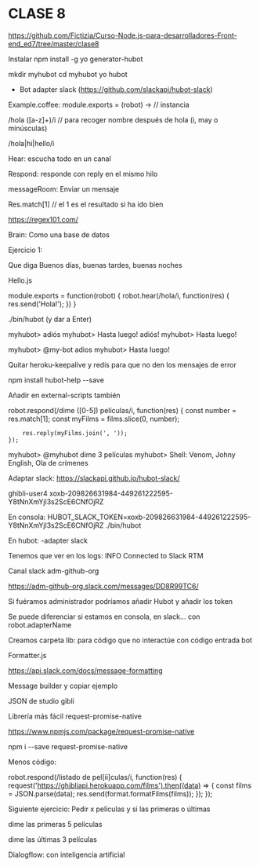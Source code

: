 # CLASE 8

https://github.com/Fictizia/Curso-Node.js-para-desarrolladores-Front-end_ed7/tree/master/clase8

Instalar npm install -g yo generator-hubot

mkdir myhubot
cd myhubot
yo hubot

- Bot adapter slack (https://github.com/slackapi/hubot-slack)

Example.coffee: module.exports = (robot) -> // instancia

/hola ([a-z]+)/i // para recoger nombre después de hola (i, may o minúsculas)

/hola|hi|hello/i

Hear: escucha todo en un canal

Respond: responde con reply en el mismo hilo

messageRoom: Enviar un mensaje

Res.match[1] // el 1 es el resultado si ha ido bien

https://regex101.com/

Brain: Como una base de datos

Ejercicio 1:

Que diga Buenos días, buenas tardes, buenas noches

Hello.js

module.exports = function(robot) {
    robot.hear(/hola/i, function(res) {
        res.send('Hola!');
    })
}


./bin/hubot (y dar a Enter)

myhubot> adiós
myhubot> Hasta luego!
adiós!
myhubot> Hasta luego!

myhubot> @my-bot adios
myhubot> Hasta luego!


Quitar heroku-keepalive y redis para que no den los mensajes de error

npm install hubot-help --save

Añadir en external-scripts también


robot.respond(/dime ([0-5]) películas/i, function(res) {
        const number = res.match[1];
        const myFilms =  films.slice(0, number);

        res.reply(myFilms.join(', '));
    });


myhubot> @myhubot dime 3 películas
myhubot> Shell: Venom, Johny English, Ola de crímenes


Adaptar slack: https://slackapi.github.io/hubot-slack/

ghibli-user4
xoxb-209826631984-449261222595-Y8tNnXmYjl3s2ScE6CNfOjRZ

En consola:
HUBOT_SLACK_TOKEN=xoxb-209826631984-449261222595-Y8tNnXmYjl3s2ScE6CNfOjRZ ./bin/hubot

En hubot: -adapter slack

Tenemos que ver en los logs: INFO Connected to Slack RTM

Canal slack adm-github-org

https://adm-github-org.slack.com/messages/DD8R99TC6/

Si fuéramos administrador podríamos añadir Hubot y añadir los token

Se puede diferenciar si estamos en consola, en slack… con robot.adapterName

Creamos carpeta lib: para código que no interactúe con código entrada bot

Formatter.js

https://api.slack.com/docs/message-formatting

Message builder y copiar ejemplo

JSON de studio gibli


Librería más fácil request-promise-native

https://www.npmjs.com/package/request-promise-native

npm i --save request-promise-native

Menos código:

robot.respond(/listado de pel[íi]culas/i, function(res) {
        request('https://ghibliapi.herokuapp.com/films').then((data) => {
            const films = JSON.parse(data);
            res.send(format.formatFilms(films));
        });
    });


Siguiente ejercicio: Pedir x películas y si las primeras o últimas

dime las primeras 5 películas

dime las últimas 3 películas


Dialogflow: con inteligencia artificial



